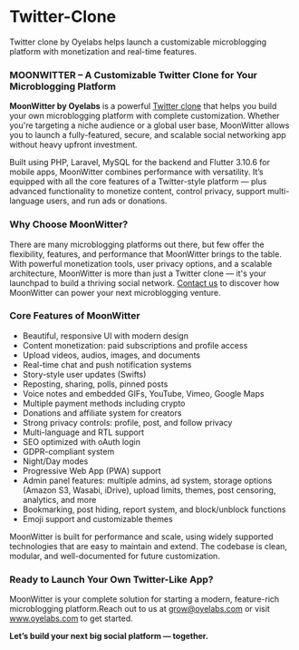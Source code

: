 # Twitter-Clone
Twitter clone by Oyelabs helps launch a customizable microblogging platform with monetization and real-time features.

  <h3>MOONWITTER – A Customizable Twitter Clone for Your Microblogging Platform</h3>

  <p><strong>MoonWitter by Oyelabs</strong> is a powerful <a href="https://oyelabs.com/twitter-clone/" target="_blank">Twitter clone</a> that helps you build your own microblogging platform with complete customization. Whether you're targeting a niche audience or a global user base, MoonWitter allows you to launch a fully-featured, secure, and scalable social networking app without heavy upfront investment.</p>

  <p>Built using PHP, Laravel, MySQL for the backend and Flutter 3.10.6 for mobile apps, MoonWitter combines performance with versatility. It’s equipped with all the core features of a Twitter-style platform — plus advanced functionality to monetize content, control privacy, support multi-language users, and run ads or donations.</p>

  <h3>Why Choose MoonWitter?</h3>
  <p>There are many microblogging platforms out there, but few offer the flexibility, features, and performance that MoonWitter brings to the table. With powerful monetization tools, user privacy options, and a scalable architecture, MoonWitter is more than just a Twitter clone — it's your launchpad to build a thriving social network. <a href="mailto:grow@oyelabs.com">Contact us</a> to discover how MoonWitter can power your next microblogging venture.


  <h3>Core Features of MoonWitter</h3>
  <ul>
    <li>Beautiful, responsive UI with modern design</li>
    <li>Content monetization: paid subscriptions and profile access</li>
    <li>Upload videos, audios, images, and documents</li>
    <li>Real-time chat and push notification systems</li>
    <li>Story-style user updates (Swifts)</li>
    <li>Reposting, sharing, polls, pinned posts</li>
    <li>Voice notes and embedded GIFs, YouTube, Vimeo, Google Maps</li>
    <li>Multiple payment methods including crypto</li>
    <li>Donations and affiliate system for creators</li>
    <li>Strong privacy controls: profile, post, and follow privacy</li>
    <li>Multi-language and RTL support</li>
    <li>SEO optimized with oAuth login</li>
    <li>GDPR-compliant system</li>
    <li>Night/Day modes</li>
    <li>Progressive Web App (PWA) support</li>
    <li>Admin panel features: multiple admins, ad system, storage options (Amazon S3, Wasabi, iDrive), upload limits, themes, post censoring, analytics, and more</li>
    <li>Bookmarking, post hiding, report system, and block/unblock functions</li>
    <li>Emoji support and customizable themes</li>
  </ul>

  <p>MoonWitter is built for performance and scale, using widely supported technologies that are easy to maintain and extend. The codebase is clean, modular, and well-documented for future customization.</p>

  <h3>Ready to Launch Your Own Twitter-Like App?</h3>
  <p>MoonWitter is your complete solution for starting a modern, feature-rich microblogging platform.Reach out to us at <a href="mailto:grow@oyelabs.com">grow@oyelabs.com</a></strong> or visit <a href="https://www.oyelabs.com" target="_blank">www.oyelabs.com</a> to get started.</p>

  <p><strong>Let’s build your next big social platform — together.</strong></p>
</body>
